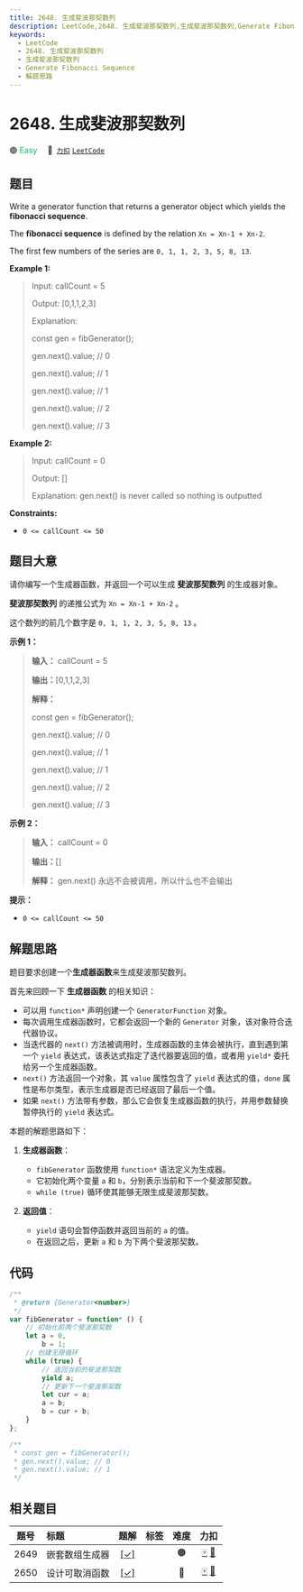 ```yaml
---
title: 2648. 生成斐波那契数列
description: LeetCode,2648. 生成斐波那契数列,生成斐波那契数列,Generate Fibonacci Sequence,解题思路
keywords:
  - LeetCode
  - 2648. 生成斐波那契数列
  - 生成斐波那契数列
  - Generate Fibonacci Sequence
  - 解题思路
---
```


# 2648. 生成斐波那契数列

🟢 <font color=#15bd66>Easy</font>&emsp; 🔗&ensp;[`力扣`](https://leetcode.cn/problems/generate-fibonacci-sequence) [`LeetCode`](https://leetcode.com/problems/generate-fibonacci-sequence)

## 题目

Write a generator function that returns a generator object which yields the
**fibonacci sequence**.

The **fibonacci sequence** is defined by the relation `Xn = Xn-1 + Xn-2`.

The first few numbers of the series are `0, 1, 1, 2, 3, 5, 8, 13`.

**Example 1:**

> Input: callCount = 5
>
> Output: [0,1,1,2,3]
>
> Explanation:
>
> const gen = fibGenerator();
>
> gen.next().value; // 0
>
> gen.next().value; // 1
>
> gen.next().value; // 1
>
> gen.next().value; // 2
>
> gen.next().value; // 3

**Example 2:**

> Input: callCount = 0
>
> Output: []
>
> Explanation: gen.next() is never called so nothing is outputted

**Constraints:**

- `0 <= callCount <= 50`

## 题目大意

请你编写一个生成器函数，并返回一个可以生成 **斐波那契数列** 的生成器对象。

**斐波那契数列** 的递推公式为 `Xn = Xn-1 + Xn-2` 。

这个数列的前几个数字是 `0, 1, 1, 2, 3, 5, 8, 13` 。

**示例 1：**

> **输入：** callCount = 5
>
> **输出：**[0,1,1,2,3]
>
> **解释：**
>
> const gen = fibGenerator();
>
> gen.next().value; // 0
>
> gen.next().value; // 1
>
> gen.next().value; // 1
>
> gen.next().value; // 2
>
> gen.next().value; // 3

**示例 2：**

> **输入：** callCount = 0
>
> **输出：**[]
>
> **解释：** gen.next() 永远不会被调用，所以什么也不会输出

**提示：**

- `0 <= callCount <= 50`

## 解题思路

题目要求创建一个**生成器函数**来生成斐波那契数列。

首先来回顾一下 **生成器函数** 的相关知识：

- 可以用 `function*` 声明创建一个 `GeneratorFunction` 对象。
- 每次调用生成器函数时，它都会返回一个新的 `Generator` 对象，该对象符合迭代器协议。
- 当迭代器的 `next()` 方法被调用时，生成器函数的主体会被执行，直到遇到第一个 `yield` 表达式，该表达式指定了迭代器要返回的值，或者用 `yield*` 委托给另一个生成器函数。
- `next()` 方法返回一个对象，其 `value` 属性包含了 `yield` 表达式的值，`done` 属性是布尔类型，表示生成器是否已经返回了最后一个值。
- 如果 `next()` 方法带有参数，那么它会恢复生成器函数的执行，并用参数替换暂停执行的 `yield` 表达式。

本题的解题思路如下：

1. **生成器函数**：

   - `fibGenerator` 函数使用 `function*` 语法定义为生成器。
   - 它初始化两个变量 `a` 和 `b`，分别表示当前和下一个斐波那契数。
   - `while (true)` 循环使其能够无限生成斐波那契数。

2. **返回值**：

   - `yield` 语句会暂停函数并返回当前的 `a` 的值。
   - 在返回之后，更新 `a` 和 `b` 为下两个斐波那契数。

## 代码

```javascript
/**
 * @return {Generator<number>}
 */
var fibGenerator = function* () {
	// 初始化前两个斐波那契数
	let a = 0,
		b = 1;
	// 创建无限循环
	while (true) {
		// 返回当前的斐波那契数
		yield a;
		// 更新下一个斐波那契数
		let cur = a;
		a = b;
		b = cur + b;
	}
};

/**
 * const gen = fibGenerator();
 * gen.next().value; // 0
 * gen.next().value; // 1
 */
```

## 相关题目

<!-- prettier-ignore -->
| 题号 | 标题 | 题解 | 标签 | 难度 | 力扣 |
| :------: | :------ | :------: | :------ | :------: | :------: |
| 2649 | 嵌套数组生成器 | [[✓]](/problem/2649.md) |  | 🟠 | [🀄️](https://leetcode.cn/problems/nested-array-generator) [🔗](https://leetcode.com/problems/nested-array-generator) |
| 2650 | 设计可取消函数 | [[✓]](/problem/2650.md) |  | 🔴 | [🀄️](https://leetcode.cn/problems/design-cancellable-function) [🔗](https://leetcode.com/problems/design-cancellable-function) |